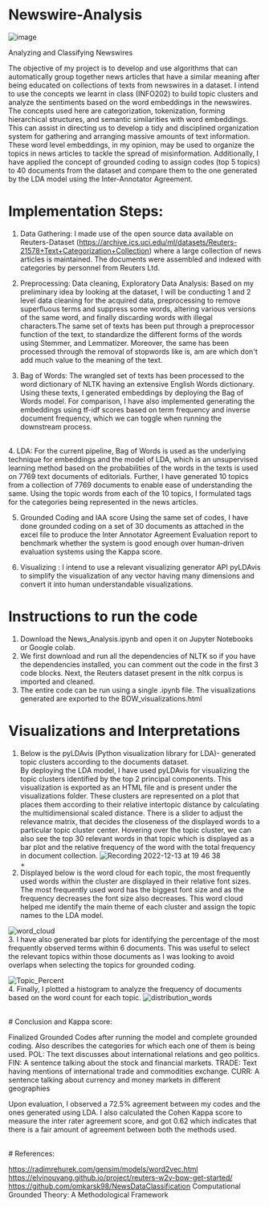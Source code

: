 # Newswire-Analysis
![image](https://user-images.githubusercontent.com/43926813/207499689-4f4f0ee7-3563-46eb-9b94-9b117abfc1a9.png)


Analyzing and Classifying Newswires 

The objective of my project is to develop and use algorithms that can automatically group together news articles that have a similar meaning after being educated on collections of texts from newswires in a dataset.
I intend to use the concepts we learnt in class (INFO202) to build topic clusters and analyze the sentiments based on the word embeddings in the newswires. The concepts used here are categorization, tokenization, forming hierarchical structures, and semantic similarities with word embeddings. This can assist in directing us to develop a tidy and disciplined organization system for gathering and arranging massive amounts of text information. These word level embeddings, in my opinion, may be used to organize the topics in news articles to tackle the spread of misinformation. Additionally, I have applied the concept of grounded coding to assign codes (top 5 topics) to 40 documents from the dataset and compare them to the one generated by the LDA model using the Inter-Annotator Agreement.

# Implementation Steps:

1. Data Gathering: 
I made use of the open source data available on Reuters-Dataset (https://archive.ics.uci.edu/ml/datasets/Reuters-21578+Text+Categorization+Collection) where a large collection of news articles is maintained. The documents were assembled and indexed with categories by personnel from Reuters Ltd.

2. Preprocessing: 
Data cleaning, Exploratory Data Analysis: Based on my preliminary idea by looking at the dataset, I will be conducting 1 and 2 level data cleaning for the acquired data, preprocessing to remove superfluous terms and suppress some words, altering various versions of the same word, and finally discarding words with illegal characters.The same set of texts has been put through a preprocessor function of the text, to standardize the different forms of the words using Stemmer, and Lemmatizer. Moreover, the same has been processed through the removal of stopwords like is, am are which don't add much value to the meaning of the text.

3. Bag of Words:
The wrangled set of texts has been processed to the word dictionary of NLTK having an extensive English Words dictionary. Using these texts, I generated embeddings by deploying the Bag of Words model. For comparison, I have also implemented generating the embeddings using tf-idf scores based on term frequency and inverse document frequency, which we can toggle when running the downstream process.

<br>
4. LDA: 
For the current pipeline, Bag of Words is used as the underlying technique for embeddings and the model of LDA, which is an unsupervised learning method based on the probabilities of the words in the texts is used on 7769 text documents of editorials.
Further, I have generated 10 topics from a collection of 7769 documents to enable ease of understanding the same.
Using the topic words from each of the 10 topics, I formulated tags for the categories being represented in the news articles.

5. Grounded Coding and IAA score
Using the same set of codes, I have done grounded coding on a set of 30 documents as attached in the excel file to produce the Inter Annotator Agreement Evaluation report to benchmark whether the system is good enough over human-driven evaluation systems using the Kappa score.

6. Visualizing : I intend to use a relevant visualizing generator API pyLDAvis to simplify the visualization of any vector having many dimensions and convert it into human understandable visualizations.

# Instructions to run the code

1. Download the News_Analysis.ipynb and open it on Jupyter Notebooks or Google colab.
2. We first download and run all the dependencies of NLTK so if you have the dependencies installed, you can comment out the code in the first 3 code blocks. Next, the Reuters dataset present in the nltk corpus is imported and cleaned.
4. The entire code can be run using a single .ipynb file. The visualizations generated are exported to the BOW_visualizations.html 

# Visualizations and Interpretations

1. Below is the pyLDAvis (Python visualization library for LDA)- generated topic clusters according to the documents dataset. <br>
By deploying the LDA model, I have used pyLDAvis for visualizing the topic clusters identified by the top 2 principal components. This visualization is exported as an HTML file and is present under the visualizations folder. These clusters are represented on a plot that places them according to their relative intertopic distance by calculating the multidimensional scaled distance. There is a slider to adjust the relevance matrix, that decides the closeness of the displayed words to a particular topic cluster center. Hovering over the topic cluster, we can also see the top 30 relevant words in that topic which is displayed as a bar plot and the relative frequency of the word with the total frequency in document collection.
![Recording 2022-12-13 at 19 46 38](https://user-images.githubusercontent.com/43926813/207500628-775404e6-82ce-4051-9914-52dbb637d9be.gif)
<br>+
2. Displayed below is the word cloud for each topic, the most frequently used words within the cluster are displayed in their relative font sizes. The most frequently used word has the biggest font size and as the frequency decreases the font size also decreases. This word cloud helped me identify the main theme of each cluster and assign the topic names to the LDA model.

![word_cloud](https://user-images.githubusercontent.com/43926813/207500179-d0c083f1-d9b3-437c-b287-b17d3d82039e.png)
<br>
3. I have also generated bar plots for identifying the percentage of the most frequently observed terms within 6 documents. This was useful to select the relevant topics within those documents as I was looking to avoid overlaps when selecting the topics for grounded coding.

![Topic_Percent](https://user-images.githubusercontent.com/43926813/207500230-86b9f10a-29ef-4092-91d8-4e4ee0f2d1ce.png)
<br>
4. Finally, I plotted a histogram to analyze the frequency of documents based on the word count for each topic. 
![distribution_words](https://user-images.githubusercontent.com/43926813/207500239-87adea2e-bb74-4f4e-8508-85df1ade650a.png)

<br>
# Conclusion and Kappa score:

Finalized Grounded Codes after running the model and complete grounded coding. Also describes the categories for which each one of them is being used.
POL: 	The text discusses about international relations and geo politics.
FIN: 	A sentence talking about the stock and financial markets.
TRADE: 	Text having mentions of international trade and commodities exchange.
CURR: 	A sentence talking about currency and money markets in different geographies

Upon evaluation, I observed a 72.5% agreement between my codes and the ones generated using LDA. I also calculated the Cohen Kappa score to measure the inter rater agreement score, and got 0.62  which indicates that there is a fair amount of agreement between both the methods used.

<br>
# References:

https://radimrehurek.com/gensim/models/word2vec.html
https://elvinouyang.github.io/project/reuters-w2v-bow-get-started/
https://github.com/omkarsk98/NewsDataClassification
Computational Grounded Theory: A Methodological Framework

